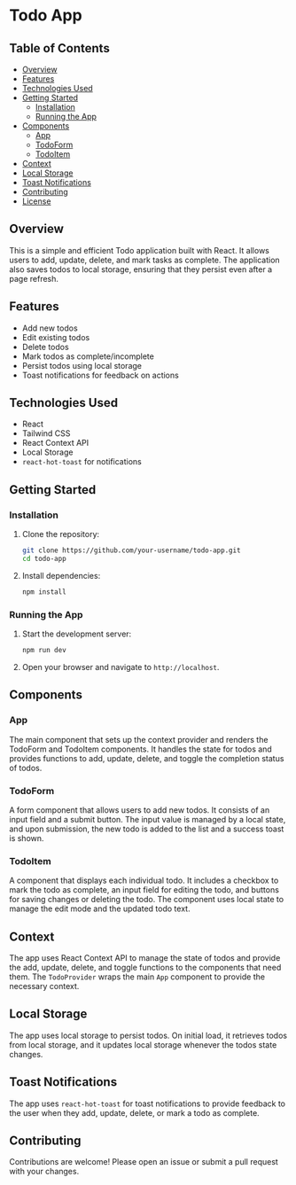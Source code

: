 
# Todo App

## Table of Contents

- [Overview](#overview)
- [Features](#features)
- [Technologies Used](#technologies-used)
- [Getting Started](#getting-started)
  - [Installation](#installation)
  - [Running the App](#running-the-app)
- [Components](#components)
  - [App](#app)
  - [TodoForm](#todoform)
  - [TodoItem](#todoitem)
- [Context](#context)
- [Local Storage](#local-storage)
- [Toast Notifications](#toast-notifications)
- [Contributing](#contributing)
- [License](#license)

## Overview

This is a simple and efficient Todo application built with React. It allows users to add, update, delete, and mark tasks as complete. The application also saves todos to local storage, ensuring that they persist even after a page refresh.

## Features

- Add new todos
- Edit existing todos
- Delete todos
- Mark todos as complete/incomplete
- Persist todos using local storage
- Toast notifications for feedback on actions

## Technologies Used

- React
- Tailwind CSS
- React Context API
- Local Storage
- `react-hot-toast` for notifications

## Getting Started

### Installation

1. Clone the repository:
   ```sh
   git clone https://github.com/your-username/todo-app.git
   cd todo-app
   ```

2. Install dependencies:
   ```sh
   npm install
   ```

### Running the App

1. Start the development server:
   ```sh
   npm run dev
   ```

2. Open your browser and navigate to `http://localhost`.

## Components

### App

The main component that sets up the context provider and renders the TodoForm and TodoItem components. It handles the state for todos and provides functions to add, update, delete, and toggle the completion status of todos.

### TodoForm

A form component that allows users to add new todos. It consists of an input field and a submit button. The input value is managed by a local state, and upon submission, the new todo is added to the list and a success toast is shown.

### TodoItem

A component that displays each individual todo. It includes a checkbox to mark the todo as complete, an input field for editing the todo, and buttons for saving changes or deleting the todo. The component uses local state to manage the edit mode and the updated todo text.

## Context

The app uses React Context API to manage the state of todos and provide the add, update, delete, and toggle functions to the components that need them. The `TodoProvider` wraps the main `App` component to provide the necessary context.

## Local Storage

The app uses local storage to persist todos. On initial load, it retrieves todos from local storage, and it updates local storage whenever the todos state changes.

## Toast Notifications

The app uses `react-hot-toast` for toast notifications to provide feedback to the user when they add, update, delete, or mark a todo as complete.

## Contributing

Contributions are welcome! Please open an issue or submit a pull request with your changes.
